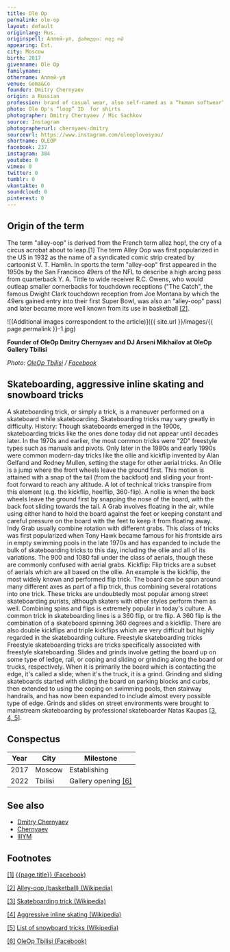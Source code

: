 ```yaml
---
title: Ole Op
permalink: ole-op
layout: default
originlang: Rus.
originspell: Аллей-уп, ქართული: ოლე ოპ
appearing: Est.
city: Moscow
birth: 2017
givenname: Ole Op
familyname:
othername: Аллей-уп
venue: Goma&Co
founder: Dmitry Chernyaev
origin: a Russian
profession: brand of casual wear, also self-named as a “human softwear” and founded by artist Dmitry Chernyaev (Дмитрий Черняев)
photo: Ole Op's “loop” ID  for shirts
photographer: Dmitry Chernyaev / Mic Sachkov
source: Instagram
photographerurl: chernyaev-dmitry
sourceurl: https://www.instagram.com/oleoplovesyou/
shortname: OLEOP
facebook: 237
instagram: 384
youtube: 0
vimeo: 0
twitter: 0
tumblr: 0
vkontakte: 0
soundcloud: 0
pinterest: 0
---
```


## Origin of the term

The term "alley-oop" is derived from the French term allez hop!, the cry of a circus acrobat about to leap.[1] The term Alley Oop was first popularized in the US in 1932 as the name of a syndicated comic strip created by cartoonist V. T. Hamlin. In sports the term "alley-oop" first appeared in the 1950s by the San Francisco 49ers of the NFL to describe a high arcing pass from quarterback Y. A. Tittle to wide receiver R.C. Owens, who would outleap smaller cornerbacks for touchdown receptions ("The Catch", the famous Dwight Clark touchdown reception from Joe Montana by which the 49ers gained entry into their first Super Bowl, was also an "alley-oop" pass) and later became more well known from its use in basketball <span id="a2">[\[2\]](#f2)</span>.

![(Additional images correspondent to the article)]({{ site.url }}/images/{{ page.permalink }}-1.jpg)

**Founder of OleOp Dmitry Chernyaev and DJ Arseni Mikhailov at OleOp Gallery Tbilisi**

*Photo: [OleOp Tbilisi](https://www.facebook.com/groups/oleoptbilisi) / [Facebook](https://www.facebook.com/photo/?fbid=521955149944352&set=gm.1308084379959641&idorvanity=1278761379558608)*

## Skateboarding, aggressive inline skating and snowboard tricks

A skateboarding trick, or simply a trick, is a maneuver performed on a skateboard while skateboarding. Skateboarding tricks may vary greatly in difficulty. History: Though skateboards emerged in the 1900s, skateboarding tricks like the ones done today did not appear until decades later. In the 1970s and earlier, the most common tricks were "2D" freestyle types such as manuals and pivots. Only later in the 1980s and early 1990s were common modern-day tricks like the ollie and kickflip invented by Alan Gelfand and Rodney Mullen, setting the stage for other aerial tricks. An Ollie is a jump where the front wheels leave the ground first. This motion is attained with a snap of the tail (from the backfoot) and sliding your front-foot forward to reach any altitude. A lot of technical tricks transpire from this element (e.g. the kickflip, heelflip, 360-flip). A nollie is when the back wheels leave the ground first by snapping the nose of the board, with the back foot sliding towards the tail. A Grab involves floating in the air, while using either hand to hold the board against the feet or keeping constant and careful pressure on the board with the feet to keep it from floating away. Indy Grab usually combine rotation with different grabs. This class of tricks was first popularized when Tony Hawk became famous for his frontside airs in empty swimming pools in the late 1970s and has expanded to include the bulk of skateboarding tricks to this day, including the ollie and all of its variations. The 900 and 1080 fall under the class of aerials, though these are commonly confused with aerial grabs. Kickflip: Flip tricks are a subset of aerials which are all based on the ollie. An example is the kickflip, the most widely known and performed flip trick. The board can be spun around many different axes as part of a flip trick, thus combining several rotations into one trick. These tricks are undoubtedly most popular among street skateboarding purists, although skaters with other styles perform them as well. Combining spins and flips is extremely popular in today's culture. A common trick in skateboarding lines is a 360 flip, or tre flip. A 360 flip is the combination of a skateboard spinning 360 degrees and a kickflip. There are also double kickflips and triple kickflips which are very difficult but highly regarded in the skateboarding culture. Freestyle skateboarding tricks
Freestyle skateboarding tricks are tricks specifically associated with freestyle skateboarding. Slides and grinds involve getting the board up on some type of ledge, rail, or coping and sliding or grinding along the board or trucks, respectively. When it is primarily the board which is contacting the edge, it's called a slide; when it's the truck, it is a grind. Grinding and sliding skateboards started with sliding the board on parking blocks and curbs, then extended to using the coping on swimming pools, then stairway handrails, and has now been expanded to include almost every possible type of edge. Grinds and slides on street environments were brought to mainstream skateboarding by professional skateboarder Natas Kaupas <span id="a3">[\[3, 4, 5\]](#f3)</span>.

## Conspectus

|Year|City|Milestone|
|-|-|-|
|2017|Moscow|Establishing|
|2022|Tbilisi|Gallery opening <span id="a6">[\[6\]](#f6)</span>|

## See also

+ [Dmitry Chernyaev](chernyaev-dmitry)
+ [Chernyaev](chernyaev)
+ [IIIYM](iiiym)

## Footnotes

[[1]](#a1) <span id="f1"></span> [{{page.title}} (Facebook)](https://www.facebook.com/oleoplovesyou/)

[[2]](#a2) <span id="f2"></span> [Alley-oop (basketball) (Wikipedia)](https://en.wikipedia.org/wiki/Alley-oop_(basketbal))

[[3]](#a3) <span id="f3"></span> [Skateboarding trick (Wikipedia)](https://en.wikipedia.org/wiki/Skateboarding_trick)

[[4]](#a3) <span id="f3"></span> [Aggressive inline skating (Wikipedia)](https://en.wikipedia.org/wiki/Aggressive_inline_skating#Alley-oop)

[[5]](#a3) <span id="f3"></span> [List of snowboard tricks (Wikipedia)](https://en.wikipedia.org/wiki/List_of_snowboard_tricks#Spins)

[[6]](#a6) <span id="f6"></span> [OleOp Tbilisi (Facebook)](https://www.facebook.com/groups/oleoptbilisi/reels)
